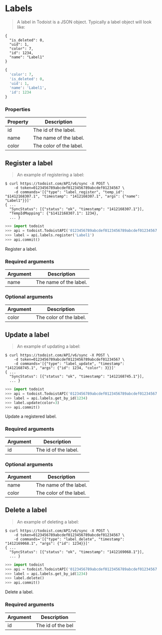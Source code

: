 # Labels

> A label in Todoist is a JSON object. Typically a label object will look like:

```shell
{
  "is_deleted": 0,
  "uid": 1,
  "color": 7,
  "id": 1234,
  "name": "Label1"
}
```

```python
{
  'color': 7,
  'is_deleted': 0,
  'uid': 1,
  'name': 'Label1',
  'id': 1234
}
```

### Properties

Property | Description
-------- | -----------
id | The id of the label.
name| The name of the label.
color | The color of the label.

## Register a label

> An example of registering a label:

```shell
$ curl https://todoist.com/API/v6/sync -X POST \
    -d token=0123456789abcdef0123456789abcdef01234567 \
    -d commands='[{"type": "label_register", "temp_id": "$1412168307.1", "timestamp": "1412168307.1", "args": {"name": "Label1"}}]'
{ ...
  "SyncStatus": [{"status": "ok", "timestamp": "1412168307.1"}],
  "TempIdMapping": {"$1412168307.1": 1234},
  ... }
```

```python
>>> import todoist
>>> api = todoist.TodoistAPI('0123456789abcdef0123456789abcdef01234567')
>>> label = api.labels.register('Label1')
>>> api.commit()
```

Register a label.

### Required arguments

Argument | Description
-------- | -----------
name | The name of the label.

### Optional arguments

Argument | Description
-------- | -----------
color | The color of the label.

## Update a label

> An example of updating a label:

```shell
$ curl https://todoist.com/API/v6/sync -X POST \
    -d token=0123456789abcdef0123456789abcdef01234567 \
    -d commands='[{"type": "label_update", "timestamp": "1412168745.1", "args": {"id": 1234, "color": 3}}]'
{ ...
  "SyncStatus": [{"status": "ok", "timestamp": "1412168745.1"}],
  ... }
```

```python
>>> import todoist
>>> api = todoist.TodoistAPI('0123456789abcdef0123456789abcdef01234567')
>>> label = api.labels.get_by_id(1234)
>>> label.update(color=3)
>>> api.commit()
```

Update a registered label.

### Required arguments

Argument | Description
-------- | -----------
id | The id of the label.

### Optional arguments

Argument | Description
-------- | -----------
name | The name of the label.
color | The color of the label.

## Delete a label

> An example of deleting a label:

```shell
$ curl https://todoist.com/API/v6/sync -X POST \
    -d token=0123456789abcdef0123456789abcdef01234567 \
    -d commands='[{"type": "label_delete", "timestamp": "1412169068.1", "args": {"id": 1234}}]'
{ ...
  "SyncStatus": [{"status": "ok", "timestamp": "1412169068.1"}],
  ... }
```

```python
>>> import todoist
>>> api = todoist.TodoistAPI('0123456789abcdef0123456789abcdef01234567')
>>> label = api.labels.get_by_id(1234)
>>> label.delete()
>>> api.commit()
```

Delete a label.

### Required arguments

Argument | Description
-------- | -----------
id | The id of the bel
